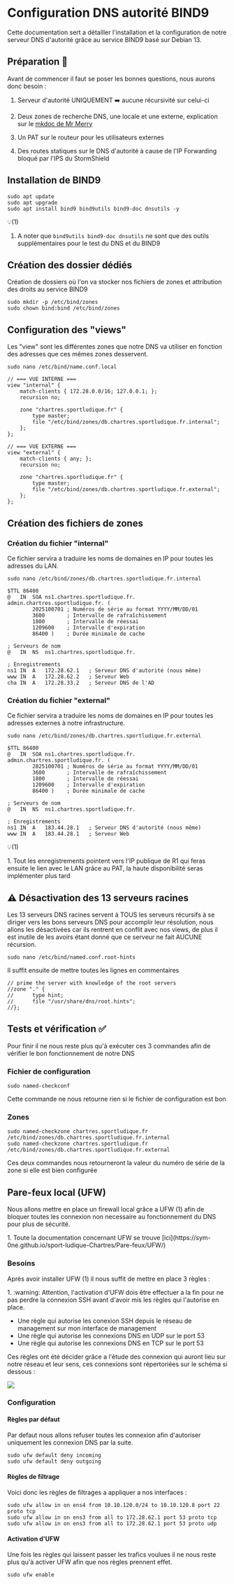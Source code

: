 # Configuration DNS autorité BIND9

Cette documentation sert a détailler l'installation et la configuration de notre serveur DNS d'autorité grâce au service BIND9 basé sur Debian 13.

## Préparation :memo:

Avant de commencer il faut se poser les bonnes questions, nous aurons donc besoin : 

1. Serveur d'autorité UNIQUEMENT :arrow_right: aucune récursivité sur celui-ci

2. Deux zones de recherche DNS, une locale et une externe, explication sur le [mkdoc de Mr Merry](https://lmeryfulbert.github.io/SportLudique2025-2026/cours/05-Services/dns/dns/#dns-partage-split-horizon-dns)

3. Un PAT sur le routeur pour les utilisateurs externes

4. Des routes statiques sur le DNS d'autorité à cause de l'IP Forwarding bloqué par l'IPS du StormShield

## Installation de BIND9 

```
sudo apt update 
sudo apt upgrade 
sudo apt install bind9 bind9utils bind9-doc dnsutils -y
```
<div class="annotate" markdown>

:bulb:(1)

</div>

1. A noter que ``` bind9utils bind9-doc dnsutils ``` ne sont que des outils supplémentaires pour le test du DNS et du BIND9

## Création des dossier dédiés

Création de dossiers où l'on va stocker nos fichiers de zones et attribution des droits au service BIND9

```
sudo mkdir -p /etc/bind/zones
sudo chown bind:bind /etc/bind/zones
```
## Configuration des "views"
Les "view" sont les différentes zones que notre DNS va utiliser en fonction des adresses que ces mêmes zones desservent. 

```
sudo nano /etc/bind/name.conf.local
```

```
// === VUE INTERNE ===
view "internal" {
    match-clients { 172.28.0.0/16; 127.0.0.1; };
    recursion no;

    zone "chartres.sportludique.fr" {
        type master;
        file "/etc/bind/zones/db.chartres.sportludique.fr.internal";
    };
};

// === VUE EXTERNE ===
view "external" {
    match-clients { any; };
    recursion no;

    zone "chartres.sportludique.fr" {
        type master;
        file "/etc/bind/zones/db.chartres.sportludique.fr.external";
    };
};
```

## Création des fichiers de zones

### Création du fichier "internal"
Ce fichier servira a traduire les noms de domaines en IP pour toutes les adresses du LAN.
```
sudo nano /etc/bind/zones/db.chartres.sportludique.fr.internal
```

```
$TTL 86400
@   IN  SOA ns1.chartres.sportludique.fr. admin.chartres.sportludique.fr. (
        2025100701 ; Numéros de série au format YYYY/MM/DD/01
        3600       ; Intervalle de rafraîchissement
        1800       ; Intervalle de réessai
        1209600    ; Intervalle d'expiration
        86400 )    ; Durée minimale de cache

; Serveurs de nom
@   IN  NS  ns1.chartres.sportludique.fr.

; Enregistrements
ns1 IN  A   172.28.62.1   ; Serveur DNS d'autorité (nous même)
www IN  A   172.28.62.2   ; Serveur Web
cha IN  A   172.28.33.2   ; Serveur DNS de l'AD
```
### Création du fichier "external"
Ce fichier servira a traduire les noms de domaines en IP pour toutes les adresses externes à notre infrastructure. 
```
sudo nano /etc/bind/zones/db.chartres.sportludique.fr.external
```

```
$TTL 86400
@   IN  SOA ns1.chartres.sportludique.fr. admin.chartres.sportludique.fr. (
        2025100701 ; Numéros de série au format YYYY/MM/DD/01
        3600       ; Intervalle de rafraîchissement
        1800       ; Intervalle de réessai
        1209600    ; Intervalle d'expiration
        86400 )    ; Durée minimale de cache

; Serveurs de nom
@   IN  NS  ns1.chartres.sportludique.fr.

; Enregistrements
ns1 IN  A   183.44.28.1   ; Serveur DNS d'autorité (nous même)
www IN  A   183.44.28.1   ; Serveur Web
```
<div class="annotate" markdown>

:bulb:(1)

</div>
1. Tout les enregistrements pointent vers l'IP publique de R1 qui feras ensuite le lien avec le LAN grâce au PAT, la haute disponibilité seras implémenter plus tard

## :warning: Désactivation des 13 serveurs racines

Les 13 serveurs DNS racines servent à TOUS les serveurs récursifs à se diriger vers les bons serveurs DNS pour accomplir leur résolution, nous allons les désactivées car ils rentrent en conflit avec nos views, de plus il est inutile de les avoirs étant donné que ce serveur ne fait AUCUNE récursion. 

```
sudo nano /etc/bind/named.conf.root-hints 
```

Il suffit ensuite de mettre toutes les lignes en commentaires

```
// prime the server with knowledge of the root servers
//zone "." {
//      type hint;
//      file "/usr/share/dns/root.hints";
//};
```
## Tests et vérification :white_check_mark:

Pour finir il ne nous reste plus qu'à exécuter ces 3 commandes afin de vérifier le bon fonctionnement de notre DNS

### Fichier de configuration 

```
sudo named-checkconf
```
Cette commande ne nous retourne rien si le fichier de configuration est bon

### Zones 

```
sudo named-checkzone chartres.sportludique.fr /etc/bind/zones/db.chartres.sportludique.fr.internal
sudo named-checkzone chartres.sportludique.fr /etc/bind/zones/db.chartres.sportludique.fr.external
```

Ces deux commandes nous retourneront la valeur du numéro de série de la zone si elle est bien configurée

## Pare-feux local (UFW)
<div class="annotate" markdown>

Nous allons mettre en place un firewall local grâce a UFW (1) afin de bloquer toutes les connexion non necessaire au fonctionnement du DNS pour plus de sécurité.

</div>
1. Toute la documentation concernant UFW se trouve [ici](https://sym-0ne.github.io/sport-ludique-Chartres/Pare-feux/UFW/)

### Besoins

<div class="annotate" markdown > 

Après avoir installer UFW (1) il nous suffit de mettre en place 3 règles :

</div>
1. :warning: Attention, l'activation d'UFW dois être effectuer a la fin pour ne pas perdre la connexion SSH avant d'avoir mis les règles qui l'autorise en place.

- Une règle qui autorise les conexion SSH depuis le réseau de management sur mon interface de management
- Une règle qui autorise les connexions DNS en UDP sur le port 53
- Une règle qui autorise les connexions DNS en TCP sur le port 53

Ces règles ont été décider grâce a l'étude des connexion qui auront lieu sur notre réseau et leur sens, ces connexions sont répertoriées sur le schéma si dessous :

![](Ressources/shema_reseaux_DNS.drawio)


### Configuration

#### Règles par défaut
Par defaut nous allons refuser toutes les connexion afin d'autoriser uniquement les connexion DNS par la suite.

```
sudo ufw default deny incoming 
sudo ufw default deny outgoing
```
#### Règles de filtrage
Voici donc les règles de filtrages a appliquer a nos interfaces :
```
sudo ufw allow in on ens4 from 10.10.120.0/24 to 10.10.120.8 port 22 proto tcp
sudo ufw allow in on ens3 from all to 172.28.62.1 port 53 proto tcp
sudo ufw allow in on ens3 from all to 172.28.62.1 port 53 proto udp
```
#### Activation d'UFW
Une fois les règles qui laissent passer les trafics voulues il ne nous reste plus qu'à activer UFW afin que nos règles prennent effet.
```
sudo ufw enable
```